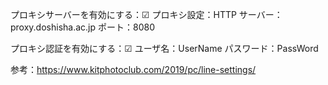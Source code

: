 プロキシサーバーを有効にする：☑
プロキシ設定：HTTP
サーバー：proxy.doshisha.ac.jp
ポート：8080

プロキシ認証を有効にする：☑
ユーザ名：UserName
パスワード：PassWord

参考：https://www.kitphotoclub.com/2019/pc/line-settings/
